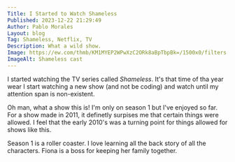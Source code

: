 ```yaml
---
Title: I Started to Watch Shameless
Published: 2023-12-22 21:29:49
Author: Pablo Morales
Layout: blog
Tag: Shameless, Netflix, TV
Description: What a wild show.
Image: https://ew.com/thmb/KM1MYEP2WPwXzC2ORk8aBpTbpBk=/1500x0/filters:no_upscale():max_bytes(150000):strip_icc():format(webp)/shameless_s9_group_group_139r-2000-27b7d754c12646f0a74d11395d6796c3.jpg
ImageAlt: Shameless cast
---
```

I started watching the TV series called *Shameless*. It's that time of tha year wear I start watching a new show (and not be coding) and watch until my attention span is non-existent.

Oh man, what a show this is! I'm only on season 1 but I've enjoyed so far. For a show made in 2011, it definetly surpises me that certain things were allowed. I feel that the early 2010's was a turning point for things allowed for shows like this. 

Season 1 is a roller coaster. I love learning all the back story of all the characters. Fiona is a boss for keeping her family together. 


